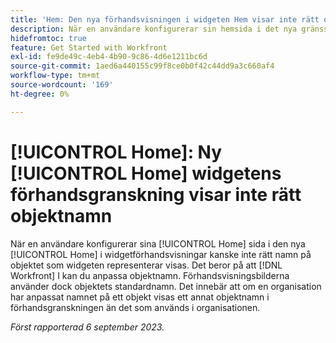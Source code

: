 ```yaml
---
title: 'Hem: Den nya förhandsvisningen i widgeten Hem visar inte rätt objektnamn'
description: När en användare konfigurerar sin hemsida i det nya gränssnittet kan det hända att widgetens förhandsvisning inte visar rätt namn på objektet som widgeten representerar. Detta beror på att Workfront tillåter anpassning av objektnamn. Förhandsvisningsbilderna använder dock objektets standardnamn. Det innebär att om en organisation har anpassat namnet på ett objekt visas ett annat objektnamn i förhandsgranskningen än det som används i organisationen.
hidefromtoc: true
feature: Get Started with Workfront
exl-id: fe9de49c-4eb4-4b90-9c86-4d6e1211bc6d
source-git-commit: 1aed6a440155c99f8ce0b0f42c44dd9a3c660af4
workflow-type: tm+mt
source-wordcount: '169'
ht-degree: 0%

---
```


# [!UICONTROL Home]: Ny [!UICONTROL Home] widgetens förhandsgranskning visar inte rätt objektnamn

<!--valid issue; won't fix-->

När en användare konfigurerar sina [!UICONTROL Home] sida i den nya [!UICONTROL Home] i widgetförhandsvisningar kanske inte rätt namn på objektet som widgeten representerar visas. Det beror på att [!DNL Workfront] I kan du anpassa objektnamn. Förhandsvisningsbilderna använder dock objektets standardnamn. Det innebär att om en organisation har anpassat namnet på ett objekt visas ett annat objektnamn i förhandsgranskningen än det som används i organisationen.

_Först rapporterad 6 september 2023._
